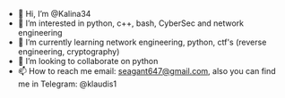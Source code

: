 - 👋 Hi, I’m @Kalina34
- 👀 I’m interested in python, c++, bash, CyberSec and network engineering
- 🌱 I’m currently learning network engineering, python, ctf's (reverse engineering, cryptography)
- 💞️ I’m looking to collaborate on python
- 📫 How to reach me email: seagant647@gmail.com, also you can find me in Telegram: @klaudis1
<!---
Kalina34/Kalina34 is a ✨ special ✨ repository because its `README.md` (this file) appears on your GitHub profile.
You can click the Preview link to take a look at your changes.
--->
